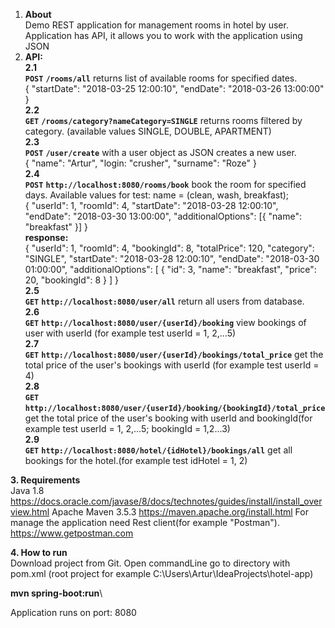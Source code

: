 1. **About**\
Demo REST application for management rooms in hotel by user.\
Application has API, it allows you to work with the application using JSON
2. **API:**\
**2.1**\
**`POST`** **`/rooms/all`** returns list of available rooms for specified dates.\
{
	"startDate": "2018-03-25 12:00:10",
	"endDate": "2018-03-26 13:00:00"
}\
**2.2**\
**`GET`** **`/rooms/category?nameCategory=SINGLE`** returns rooms filtered by category.
(available values SINGLE, DOUBLE, APARTMENT)\
**2.3**\
**`POST`** **`/user/create`** with a user object as JSON creates a new user.\
{
    "name": "Artur",
    "login: "crusher",
    "surname": "Roze"
}\
**2.4**\
**`POST`** **`http://localhost:8080/rooms/book`** book the room for specified days. Available values for test: name = (clean, wash, breakfast);\
{
	"userId": 1,
	"roomId": 4,
	"startDate": "2018-03-28 12:00:10",
	"endDate": "2018-03-30 13:00:00",
	"additionalOptions": [{
		"name": "breakfast"
	}]
}\
**response:**\
{
    "userId": 1,
    "roomId": 4,
    "bookingId": 8,
    "totalPrice": 120,
    "category": "SINGLE",
    "startDate": "2018-03-28 12:00:10",
    "endDate": "2018-03-30 01:00:00",
    "additionalOptions": [
        {
            "id": 3,
            "name": "breakfast",
            "price": 20,
            "bookingId": 8
        }
    ]
}\
**2.5**\
**`GET`** **`http://localhost:8080/user/all`** return all users from database.\
**2.6**\
**`GET`** **`http://localhost:8080/user/{userId}/booking`** view bookings of user with userId (for example test userId = 1, 2,...5)\
**2.7**\
**`GET`** **`http://localhost:8080/user/{userId}/bookings/total_price`** get the total price of the user's bookings with userId (for example test userId = 4)\
**2.8**\
**`GET`** **`http://localhost:8080/user/{userId}/booking/{bookingId}/total_price`** get the total price of the user's booking with userId and bookingId(for example test userId = 1, 2,...5; bookingId = 1,2...3)\
**2.9**\
**`GET`** **`http://localhost:8080/hotel/{idHotel}/bookings/all`** get all bookings for the hotel.(for example test idHotel = 1, 2)

**3. Requirements**\
Java 1.8 https://docs.oracle.com/javase/8/docs/technotes/guides/install/install_overview.html
Apache Maven 3.5.3 https://maven.apache.org/install.html
For manage the application need 
Rest client(for example "Postman"). https://www.getpostman.com

**4. How to run**\
Download project from Git.
Open commandLine go to directory with pom.xml (root project for example C:\Users\Artur\IdeaProjects\hotel-app)

**mvn spring-boot:run**\

Application runs on port: 8080